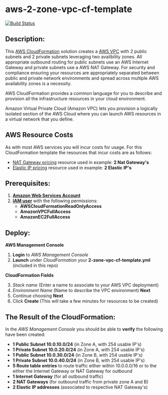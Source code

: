 # aws-2-zone-vpc-cf-template
[![Build Status](https://travis-ci.org/getcft/aws-2-zone-vpc-cf-template.svg?branch=master)](https://travis-ci.org/getcft/aws-2-zone-vpc-cf-template)

## Description:

This <a href="https://aws.amazon.com/cloudformation/" target="_blank">AWS CloudFormation</a> solution creates a <a href="https://aws.amazon.com/vpc" target="_blank"> AWS VPC</a> with 2 public subnets and 2 private subnets leveraging two availbility zones. All appropriate outbound routing for public subnets use an AWS Internet Gateway and private subnets use a AWS NAT Gateway. For security and compliance ensuring your resources are appropriately separated between public and private network environments and spread across multiple AWS availability zones is a necessity.

AWS CloudFormation provides a common language for you to describe and provision all the infrastructure resources in your cloud environment.

Amazon Virtual Private Cloud (Amazon VPC) lets you provision a logically isolated section of the AWS Cloud where you can launch AWS resources in a virtual network that you define.

## AWS Resource Costs

As with most AWS services you will incur costs for usage. For this CloudFormation template the resources that incur costs are as follows:

* <a href="https://aws.amazon.com/vpc/pricing" target="_blank">NAT Gateway pricing</a> resource used in example: **2 Nat Gateway's**
* <a href="https://aws.amazon.com/ec2/pricing/on-demand/" target="_blank">Elastic IP pricing</a> resource used in example: **2 Elastic IP's**

## Prerequisites:

1. **<a href="https://aws.amazon.com" target="_blank"> Amazon Web Services Account**</a>
2. <a href="https://aws.amazon.com/iam/" target="_blank">**IAM user**</a> with the following permissions:
   * **AWSCloudFormationReadOnlyAccess**
   * **AmazonVPCFullAccess**
   * **AmazonEC2FullAccess**

## Deploy:

**AWS Management Console**

1. **Login** to *AWS Management Console*
2. **Launch** under *CloudFormation* your **2-zone-vpc-cf-template.yml** (included in this repo)

**CloudFormation Fields**

3. *Stack name* (Enter a name to associate to your AWS VPC deployment)
4. *Environment Name* (Name to describe the VPC environment) **Next**
5. Continue choosing **Next**
6. Click **Create** (This will take a few minutes for resources to be created)

## The Result of the CloudFormation:

In the *AWS Management Console* you should be able to **verify** the following have been created:

* **1 Public Subnet 10.0.10.0/24** (in Zone A, with 254 usable IP's)
* **1 Private Subnet 10.0.20.0/24** (in Zone A, with 254 usable IP's)
* **1 Public Subnet 10.0.30.0/24** (in Zone B, with 254 usable IP's)
* **1 Private Subnet 10.0.40.0/24** (in Zone B, with 254 usable IP's)
* **5 Route table entries** to route traffic either within 10.0.0.0/16 or to the either the Internet Gateway or NAT Gateway for outbound
* **1 Internet Gateway** (for all outbound traffic)
* **2 NAT Gateways** (for outbound traffic from private zone A and B)
* **2 Elastic IP addresses** (associated to respective NAT Gateway's)
